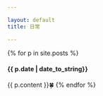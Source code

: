 ```yaml
---

layout: default
title: 日常

---
```


{% for p in site.posts %}

#### {{ p.date | date_to_string}}

{{ p.content }}🍀
{% endfor %}
